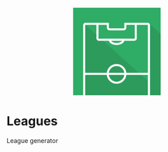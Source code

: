 <p align="center">
  <img src="public/logo.svg" width="200px" />
  <h1>Leagues</h1>
</p>

League generator